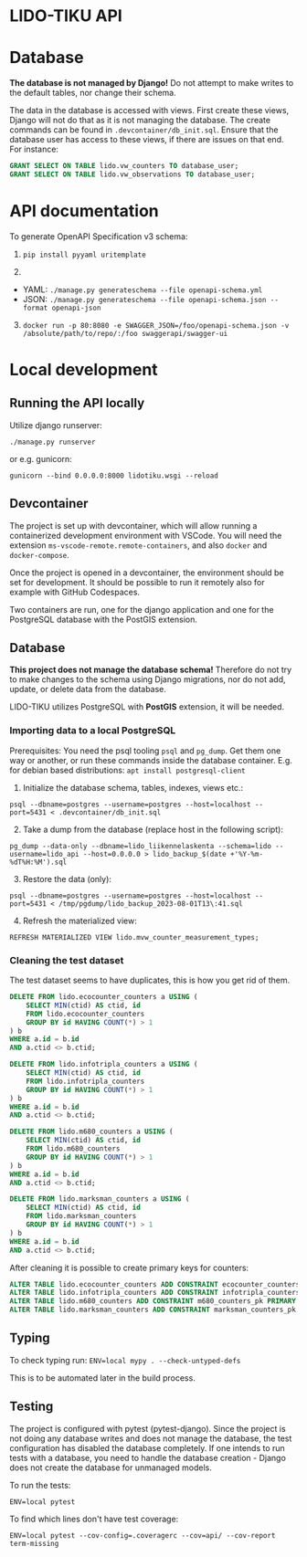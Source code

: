 # LIDO-TIKU API

# Database

**The database is not managed by Django!** Do not attempt to make writes to the default tables, nor change their schema.

The data in the database is accessed with views. First create these views, Django will not do that as it is not managing the database. The create commands can be found in `.devcontainer/db_init.sql`.
Ensure that the database user has access to these views, if there are issues on that end.
For instance:
```sql
GRANT SELECT ON TABLE lido.vw_counters TO database_user;
GRANT SELECT ON TABLE lido.vw_observations TO database_user;
```
# API documentation

To generate OpenAPI Specification v3 schema:

1. `pip install pyyaml uritemplate`

2. 
- YAML: `./manage.py generateschema --file openapi-schema.yml`
- JSON: `./manage.py generateschema --file openapi-schema.json --format openapi-json`

3. `docker run -p 80:8080 -e SWAGGER_JSON=/foo/openapi-schema.json -v /absolute/path/to/repo/:/foo swaggerapi/swagger-ui`


# Local development

## Running the API locally

Utilize django runserver:

`./manage.py runserver`

or e.g. gunicorn:

`gunicorn --bind 0.0.0.0:8000 lidotiku.wsgi --reload`

## Devcontainer

The project is set up with devcontainer, which will allow running a containerized development environment with VSCode. You will need the extension `ms-vscode-remote.remote-containers`, and also `docker` and `docker-compose`.

Once the project is opened in a devcontainer, the environment should be set for development. It should be possible to run it remotely also for example with GitHub Codespaces.

Two containers are run, one for the django application and one for the PostgreSQL database with the PostGIS extension.

## Database

**This project does not manage the database schema!** Therefore do not try to make changes to the schema using Django migrations, nor do not add, update, or delete data from the database.

LIDO-TIKU utilizes PostgreSQL with **PostGIS** extension, it will be needed.

### Importing data to a local PostgreSQL

Prerequisites: You need the psql tooling `psql` and `pg_dump`. Get them one way or another, or run these commands inside the database container. E.g. for debian based distributions: `apt install postgresql-client`

1. Initialize the database schema, tables, indexes, views etc.:

`psql --dbname=postgres --username=postgres --host=localhost --port=5431 < .devcontainer/db_init.sql`


2. Take a dump from the database (replace host in the following script):

`pg_dump --data-only --dbname=lido_liikennelaskenta --schema=lido --username=lido_api --host=0.0.0.0 > lido_backup_$(date +'%Y-%m-%dT%H:%M').sql`

3. Restore the data (only):

`psql --dbname=postgres --username=postgres --host=localhost --port=5431 < /tmp/pgdump/lido_backup_2023-08-01T13\:41.sql`

4. Refresh the materialized view:

`REFRESH MATERIALIZED VIEW lido.mvw_counter_measurement_types;`


### Cleaning the test dataset

The test dataset seems to have duplicates, this is how you get rid of them.

```sql
DELETE FROM lido.ecocounter_counters a USING (
    SELECT MIN(ctid) AS ctid, id
    FROM lido.ecocounter_counters
    GROUP BY id HAVING COUNT(*) > 1
) b
WHERE a.id = b.id
AND a.ctid <> b.ctid;

DELETE FROM lido.infotripla_counters a USING (
    SELECT MIN(ctid) AS ctid, id
    FROM lido.infotripla_counters
    GROUP BY id HAVING COUNT(*) > 1
) b
WHERE a.id = b.id
AND a.ctid <> b.ctid;

DELETE FROM lido.m680_counters a USING (
    SELECT MIN(ctid) AS ctid, id
    FROM lido.m680_counters
    GROUP BY id HAVING COUNT(*) > 1
) b
WHERE a.id = b.id
AND a.ctid <> b.ctid;

DELETE FROM lido.marksman_counters a USING (
    SELECT MIN(ctid) AS ctid, id
    FROM lido.marksman_counters
    GROUP BY id HAVING COUNT(*) > 1
) b
WHERE a.id = b.id
AND a.ctid <> b.ctid;
```

After cleaning it is possible to create primary keys for counters:

```sql
ALTER TABLE lido.ecocounter_counters ADD CONSTRAINT ecocounter_counters_pk PRIMARY KEY (id);
ALTER TABLE lido.infotripla_counters ADD CONSTRAINT infotripla_counters_pk PRIMARY KEY (id);
ALTER TABLE lido.m680_counters ADD CONSTRAINT m680_counters_pk PRIMARY KEY (id);
ALTER TABLE lido.marksman_counters ADD CONSTRAINT marksman_counters_pk PRIMARY KEY (id);
```

## Typing

To check typing run:
`ENV=local mypy . --check-untyped-defs`

This is to be automated later in the build process.

## Testing

The project is configured with pytest (pytest-django).
Since the project is not doing any database writes and does not manage the database, the test configuration has disabled the database completely.
If one intends to run tests with a database, you need to handle the database creation - Django does not create the database for unmanaged models.

To run the tests:

`ENV=local pytest`

To find which lines don't have test coverage:

`ENV=local pytest --cov-config=.coveragerc --cov=api/ --cov-report term-missing`